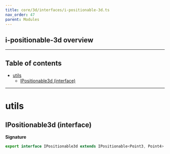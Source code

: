 ```yaml
---
title: core/3d/interfaces/i-positionable-3d.ts
nav_order: 47
parent: Modules
---
```


## i-positionable-3d overview

---

<h2 class="text-delta">Table of contents</h2>

- [utils](#utils)
  - [IPositionable3d (interface)](#ipositionable3d-interface)

---

# utils

## IPositionable3d (interface)

**Signature**

```ts
export interface IPositionable3d extends IPositionable<Point3, Point4> {}
```
